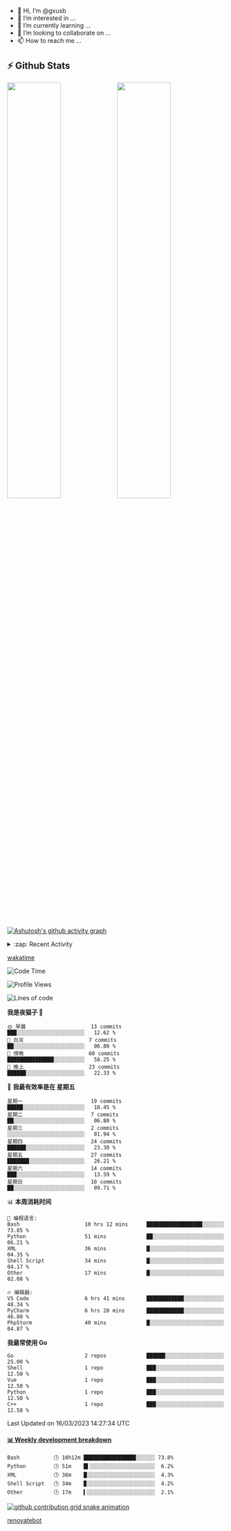 - 👋 Hi, I’m @gxusb
- 👀 I’m interested in ...
- 🌱 I’m currently learning ...
- 💞️ I’m looking to collaborate on ...
- 📫 How to reach me ...

## ⚡ Github Stats

<p align="left">
  <img width="49.6%" src="https://github-readme-stats.vercel.app/api?username=gxusb&show_icons=true&theme=tokyonight&hide_border=true&locale=cn">
  <img width="49.6%" src="https://github-readme-streak-stats.herokuapp.com?user=gxusb&theme=dark&locale=zh&fire=92DD6B&ring=6FAFDD">
</p>

[![Ashutosh's github activity graph](https://github-readme-activity-graph.cyclic.app/graph?username=gxusb&bg_color=232323&color=ffffff&line=ebebeb&point=96d35f&area=true&hide_border=true)](https://github.com/ashutosh00710/github-readme-activity-graph)

<!---
<p align="left">
    <img width="49.5%" src="https://github-readme-stats.vercel.app/api?username=gxusb&show_icons=true&count_private=true&title_color=006400&text_color=000080&bg_color=30,00FFFF,40E0D0,00CED1&locale=cn">
  <img width="49.5%" src="https://github-readme-stats.vercel.app/api/top-langs/?username=gxusb&title_color=006400&text_color=000080&layout=compact&bg_color=30,00FFFF,40E0D0,00CED1&locale=cn">
</p>
--->

<details>
<summary>:zap: Recent Activity</summary>
<!--START_SECTION:activity-->

1. ❗️ Opened issue [#40](https://github.com/mengzonefire/twitter-media-downloader/issues/40) in [mengzonefire/twitter-media-downloader](https://github.com/mengzonefire/twitter-media-downloader)
2. 🗣 Commented on [#55](https://github.com/ourongxing/chatgpt-vercel/issues/55) in [ourongxing/chatgpt-vercel](https://github.com/ourongxing/chatgpt-vercel)
3. 🎉 Merged PR [#3](https://github.com/gxusb/gxusb/pull/3) in [gxusb/gxusb](https://github.com/gxusb/gxusb)
4. 🎉 Merged PR [#1](https://github.com/gxusb/gxusb/pull/1) in [gxusb/gxusb](https://github.com/gxusb/gxusb)
5. 🗣 Commented on [#62](https://github.com/nilaoda/N_m3u8DL-RE/issues/62) in [nilaoda/N_m3u8DL-RE](https://github.com/nilaoda/N_m3u8DL-RE)
6. 🗣 Commented on [#5](https://github.com/v03413/ServerStatus-Client/issues/5) in [v03413/ServerStatus-Client](https://github.com/v03413/ServerStatus-Client)
7. 🗣 Commented on [#5](https://github.com/v03413/ServerStatus-Client/issues/5) in [v03413/ServerStatus-Client](https://github.com/v03413/ServerStatus-Client)
8. ❗️ Opened issue [#5](https://github.com/v03413/ServerStatus-Client/issues/5) in [v03413/ServerStatus-Client](https://github.com/v03413/ServerStatus-Client)
9. ❗️ Opened issue [#2233](https://github.com/alist-org/alist/issues/2233) in [alist-org/alist](https://github.com/alist-org/alist)
10. ❗️ Opened issue [#194](https://github.com/cppla/ServerStatus/issues/194) in [cppla/ServerStatus](https://github.com/cppla/ServerStatus)

<!--END_SECTION:activity-->
</details>


[wakatime](https://wakatime.com/dashboard)
<!--START_SECTION:waka-->
![Code Time](http://img.shields.io/badge/Code%20Time-67%20hrs%208%20mins-blue)

![Profile Views](http://img.shields.io/badge/%E4%B8%AA%E4%BA%BA%E8%B5%84%E6%96%99%E8%A7%82%E7%9C%8B%E6%AC%A1%E6%95%B0-86-blue)

![Lines of code](https://img.shields.io/badge/%E4%BB%8E%E3%80%8CHello%20World%E3%80%8D%E8%B5%B7%E6%88%91%E5%B7%B2%E7%BB%8F%E5%86%99%E4%BA%86-1.0%20thousand%20%E8%A1%8C%E4%BB%A3%E7%A0%81-blue)

**我是夜猫子 🦉** 

```text
🌞 早晨                     13 commits          ███░░░░░░░░░░░░░░░░░░░░░░   12.62 % 
🌆 白天                     7 commits           ██░░░░░░░░░░░░░░░░░░░░░░░   06.80 % 
🌃 傍晚                     60 commits          ███████████████░░░░░░░░░░   58.25 % 
🌙 晚上                     23 commits          ██████░░░░░░░░░░░░░░░░░░░   22.33 % 
```
📅 **我最有效率是在 星期五** 

```text
星期一                      19 commits          █████░░░░░░░░░░░░░░░░░░░░   18.45 % 
星期二                      7 commits           ██░░░░░░░░░░░░░░░░░░░░░░░   06.80 % 
星期三                      2 commits           ░░░░░░░░░░░░░░░░░░░░░░░░░   01.94 % 
星期四                      24 commits          ██████░░░░░░░░░░░░░░░░░░░   23.30 % 
星期五                      27 commits          ███████░░░░░░░░░░░░░░░░░░   26.21 % 
星期六                      14 commits          ███░░░░░░░░░░░░░░░░░░░░░░   13.59 % 
星期日                      10 commits          ██░░░░░░░░░░░░░░░░░░░░░░░   09.71 % 
```


📊 **本周消耗时间** 

```text
💬 编程语言: 
Bash                     10 hrs 12 mins      ██████████████████░░░░░░░   73.85 % 
Python                   51 mins             ██░░░░░░░░░░░░░░░░░░░░░░░   06.21 % 
XML                      36 mins             █░░░░░░░░░░░░░░░░░░░░░░░░   04.35 % 
Shell Script             34 mins             █░░░░░░░░░░░░░░░░░░░░░░░░   04.17 % 
Other                    17 mins             █░░░░░░░░░░░░░░░░░░░░░░░░   02.08 % 

🔥 编辑器: 
VS Code                  6 hrs 41 mins       ████████████░░░░░░░░░░░░░   48.34 % 
PyCharm                  6 hrs 28 mins       ████████████░░░░░░░░░░░░░   46.80 % 
PhpStorm                 40 mins             █░░░░░░░░░░░░░░░░░░░░░░░░   04.87 % 
```

**我最常使用 Go** 

```text
Go                       2 repos             ██████░░░░░░░░░░░░░░░░░░░   25.00 % 
Shell                    1 repo              ███░░░░░░░░░░░░░░░░░░░░░░   12.50 % 
Vue                      1 repo              ███░░░░░░░░░░░░░░░░░░░░░░   12.50 % 
Python                   1 repo              ███░░░░░░░░░░░░░░░░░░░░░░   12.50 % 
C++                      1 repo              ███░░░░░░░░░░░░░░░░░░░░░░   12.50 % 
```




 Last Updated on 16/03/2023 14:27:34 UTC
<!--END_SECTION:waka-->

<!-- waka-box start -->
#### <a href="https://gist.github.com/595eec8ae8745b516c9a8ad8a265a100" target="_blank">📊 Weekly development breakdown</a>
```text
Bash           🕓 10h12m ████████████████▉░░░░░░ 73.8%
Python         🕓 51m    █▍░░░░░░░░░░░░░░░░░░░░░  6.2%
XML            🕓 36m    █░░░░░░░░░░░░░░░░░░░░░░  4.3%
Shell Script   🕓 34m    ▉░░░░░░░░░░░░░░░░░░░░░░  4.2%
Other          🕓 17m    ▍░░░░░░░░░░░░░░░░░░░░░░  2.1%
```
<!-- Powered by https://github.com/YouEclipse/waka-box-go . -->
<!-- waka-box end -->

[![github contribution grid snake animation](https://raw.githubusercontent.com/gxusb/gxusb/output/github-contribution-grid-snake.svg)](https://github.com/gxusb)

<!---
gxusb/gxusb is a ✨ special ✨ repository because its `README.md` (this file) appears on your GitHub profile.
You can click the Preview link to take a look at your changes.
--->

[renovatebot](https://app.renovatebot.com/dashboard)
